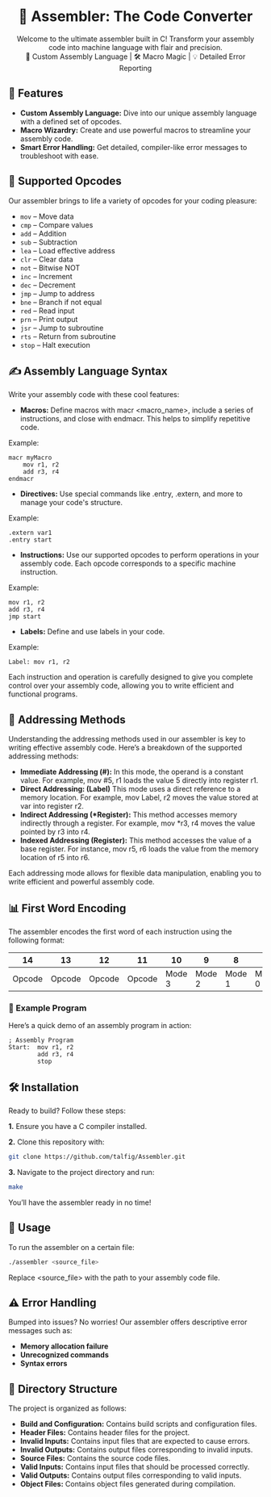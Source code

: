 <h1 align="center">🔧 Assembler: The Code Converter</h1>

<p align="center">
  Welcome to the ultimate assembler built in C! Transform your assembly code into machine language with flair and precision.
  <br>
  🚀 Custom Assembly Language | 🛠️ Macro Magic | 💡 Detailed Error Reporting
</p>

## 🚀 Features

- **Custom Assembly Language:** Dive into our unique assembly language with a defined set of opcodes.
- **Macro Wizardry:** Create and use powerful macros to streamline your assembly code.
- **Smart Error Handling:** Get detailed, compiler-like error messages to troubleshoot with ease.

## 🧩 Supported Opcodes

Our assembler brings to life a variety of opcodes for your coding pleasure:

- `mov` – Move data
- `cmp` – Compare values
- `add` – Addition
- `sub` – Subtraction
- `lea` – Load effective address
- `clr` – Clear data
- `not` – Bitwise NOT
- `inc` – Increment
- `dec` – Decrement
- `jmp` – Jump to address
- `bne` – Branch if not equal
- `red` – Read input
- `prn` – Print output
- `jsr` – Jump to subroutine
- `rts` – Return from subroutine
- `stop` – Halt execution

## ✍️ Assembly Language Syntax

Write your assembly code with these cool features:

- **Macros:** Define macros with macr <macro_name>, include a series of instructions, and close with endmacr. This helps to simplify repetitive code.

Example:

```assembly
macr myMacro
    mov r1, r2
    add r3, r4
endmacr
```

- **Directives:** Use special commands like .entry, .extern, and more to manage your code's structure.

Example:

```assembly
.extern var1
.entry start
```


- **Instructions:** Use our supported opcodes to perform operations in your assembly code. Each opcode corresponds to a specific machine instruction.

Example:

```assembly
mov r1, r2
add r3, r4
jmp start
```

- **Labels:** Define and use labels in your code.

Example:

```assembly
Label: mov r1, r2
```

Each instruction and operation is carefully designed to give you complete control over your assembly code, allowing you to write efficient and functional programs.

## 📌 Addressing Methods
Understanding the addressing methods used in our assembler is key to writing effective assembly code. Here’s a breakdown of the supported addressing methods:

- **Immediate Addressing (#):** In this mode, the operand is a constant value. For example, mov #5, r1 loads the value 5 directly into register r1.
- **Direct Addressing: (Label)** This mode uses a direct reference to a memory location. For example, mov Label, r2 moves the value stored at var into register r2.
- **Indirect Addressing (\*Register):** This method accesses memory indirectly through a register. For example, mov *r3, r4 moves the value pointed by r3 into r4.
- **Indexed Addressing (Register):** This method accesses the value of a base register. For instance, mov r5, r6 loads the value from the memory location of r5 into r6.

Each addressing mode allows for flexible data manipulation, enabling you to write efficient and powerful assembly code.

## 📊 First Word Encoding

The assembler encodes the first word of each instruction using the following format:

| 14  | 13  | 12  | 11  | 10  | 9   | 8   | 7   | 6   | 5   | 4   | 3   | 2  | 1  | 0  |
|-----|-----|-----|-----|-----|-----|-----|-----|-----|-----|-----|-----|----|----|----|
| Opcode | Opcode | Opcode | Opcode | Mode 3 | Mode 2 | Mode 1 | Mode 0 | Mode 3 | Mode 2 | Mode 1 | Mode 0 | A  | R  | E  |


### 📜 Example Program

Here’s a quick demo of an assembly program in action:

```assembly
; Assembly Program
Start:  mov r1, r2
        add r3, r4
        stop
```

## 🛠️ Installation
Ready to build? Follow these steps:

**1.** Ensure you have a C compiler installed.

**2.** Clone this repository with:

```bash
git clone https://github.com/talfig/Assembler.git
```

**3.** Navigate to the project directory and run:

```bash
make
```

You’ll have the assembler ready in no time!

## 🎯 Usage
To run the assembler on a certain file:

```bash
./assembler <source_file>
```

Replace <source_file> with the path to your assembly code file.

## ⚠️ Error Handling
Bumped into issues? No worries! Our assembler offers descriptive error messages such as:

- **Memory allocation failure**
- **Unrecognized commands**
- **Syntax errors**

## 📁 Directory Structure
The project is organized as follows:

- **Build and Configuration:** Contains build scripts and configuration files.
- **Header Files:** Contains header files for the project.
- **Invalid Inputs:** Contains input files that are expected to cause errors.
- **Invalid Outputs:** Contains output files corresponding to invalid inputs.
- **Source Files:** Contains the source code files.
- **Valid Inputs:** Contains input files that should be processed correctly.
- **Valid Outputs:** Contains output files corresponding to valid inputs.
- **Object Files:** Contains object files generated during compilation.
